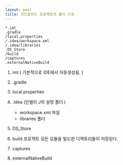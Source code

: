 ```yaml
---
layout: post
title: 안드로이드 프로젝트의 폴더 구조 
---
```


```
*.iml
.gradle
/local.properties
/.idea/workspace.xml
/.idea/libraries
.DS_Store
/build
/captures
.externalNativeBuild
```

1. iml ( 기본적으로 IDE에서 자동생성됨. )

2. .gradle

3. local.properties

4. .idea (인텔리 J의 설정 폴더 )
	- workspace.xml 파일
	- libraries 폴더
5. DS_Store

6. build
	프로젝트 모든 모듈을 빌드한 디렉토리들이 저장된다. 

7. captures

8. externalNativeBuild
